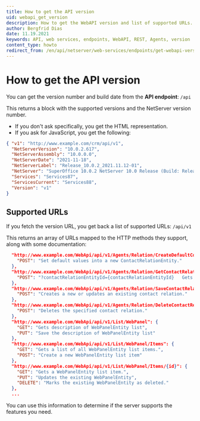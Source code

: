 ```yaml
---
title: How to get the API version
uid: webapi_get_version
description: How to get the WebAPI version and list of supported URLs.
author: Bergfrid Dias
date: 11.19.2021
keywords: API, web services, endpoints, WebAPI, REST, Agents, version
content_type: howto
redirect_from: /en/api/netserver/web-services/endpoints/get-webapi-version
---
```


# How to get the API version

You can get the version number and build date from the **API endpoint**: `/api`

This returns a block with the supported versions and the NetServer version number.

* If you don't ask specifically, you get the HTML representation.
* If you ask for JavaScript, you get the following:

```json
{ "v1": "http://www.example.com/crm/api/v1",
  "NetServerVersion": "10.0.2.617",
  "NetServerAssembly": "10.0.0.0",
  "NetServerDate": "2021-11-18",
  "NetServerLabel": "Release_10.0.2_2021.11.12-01",
  "NetServer": "SuperOffice 10.0.2 NetServer 10.0 Release (Build: Release_10.0.2_2021.11.12-01)",
  "Services": "Services87",
  "ServicesCurrent": "Services88",
  "Version": "v1"
}
```

## Supported URLs

If you fetch the version URL, you get back a list of supported URLs: `/api/v1`

This returns an array of URLs mapped to the HTTP methods they support, along with some documentation:

```json
  "http://www.example.com/WebApi/api/v1/Agents/Relation/CreateDefaultContactRelationEntity": {
    "POST": "Set default values into a new ContactRelationEntity."
  },
  "http://www.example.com/WebApi/api/v1/Agents/Relation/GetContactRelationEntity": {
    "POST": "?contactRelationEntityId={contactRelationEntityId}   Gets a ContactRelationEntity object."
  },
  "http://www.example.com/WebApi/api/v1/Agents/Relation/SaveContactRelation": {
    "POST": "Creates a new or updates an existing contact relation."
  },
  "http://www.example.com/WebApi/api/v1/Agents/Relation/DeleteContactRelation": {
    "POST": "Deletes the specified contact relation."
  },
  "http://www.example.com/WebApi/api/v1/List/WebPanel": {
    "GET": "Gets description of WebPanelEntity list",
    "PUT": "Save the description of WebPanelEntity list"
  },
  "http://www.example.com/WebApi/api/v1/List/WebPanel/Items": {
    "GET": "Gets a list of all WebPanelEntity list items.",
    "POST": "Create a new WebPanelEntity list item"
  },
  "http://www.example.com/WebApi/api/v1/List/WebPanel/Items/{id}": {
    "GET": "Gets a WebPanelEntity list item.",
    "PUT": "Updates the existing WebPanelEntity",
    "DELETE": "Marks the existing WebPanelEntity as deleted."
  },
  ...
```

You can use this information to determine if the server supports the features you need.
